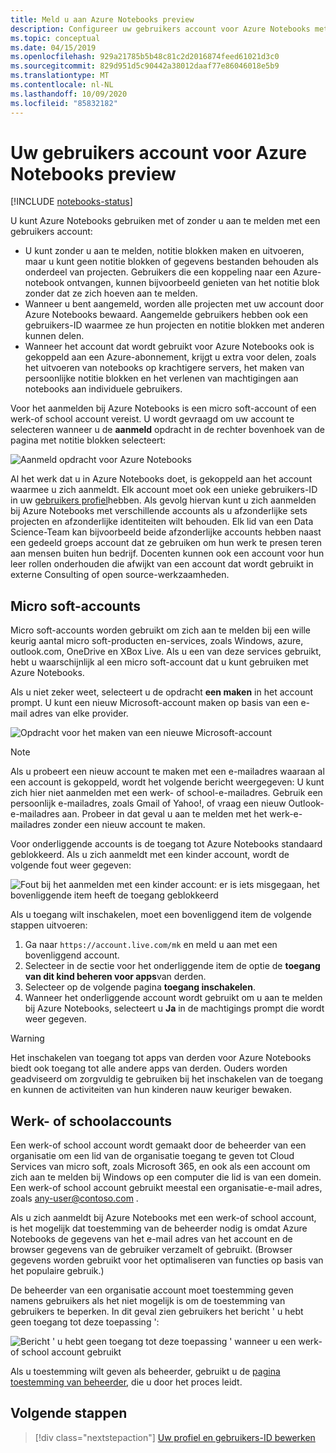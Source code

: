 ```yaml
---
title: Meld u aan Azure Notebooks preview
description: Configureer uw gebruikers account voor Azure Notebooks met behulp van een Microsoft-account of een werk-of school account.
ms.topic: conceptual
ms.date: 04/15/2019
ms.openlocfilehash: 929a21785b5b48c81c2d2016874feed61021d3c0
ms.sourcegitcommit: 829d951d5c90442a38012daaf77e86046018e5b9
ms.translationtype: MT
ms.contentlocale: nl-NL
ms.lasthandoff: 10/09/2020
ms.locfileid: "85832182"
---
```

# <a name="your-user-account-for-azure-notebooks-preview"></a>Uw gebruikers account voor Azure Notebooks preview

[!INCLUDE [notebooks-status](../../includes/notebooks-status.md)]

U kunt Azure Notebooks gebruiken met of zonder u aan te melden met een gebruikers account:

- U kunt zonder u aan te melden, notitie blokken maken en uitvoeren, maar u kunt geen notitie blokken of gegevens bestanden behouden als onderdeel van projecten. Gebruikers die een koppeling naar een Azure-notebook ontvangen, kunnen bijvoorbeeld genieten van het notitie blok zonder dat ze zich hoeven aan te melden.
- Wanneer u bent aangemeld, worden alle projecten met uw account door Azure Notebooks bewaard. Aangemelde gebruikers hebben ook een gebruikers-ID waarmee ze hun projecten en notitie blokken met anderen kunnen delen.
- Wanneer het account dat wordt gebruikt voor Azure Notebooks ook is gekoppeld aan een Azure-abonnement, krijgt u extra voor delen, zoals het uitvoeren van notebooks op krachtigere servers, het maken van persoonlijke notitie blokken en het verlenen van machtigingen aan notebooks aan individuele gebruikers.

Voor het aanmelden bij Azure Notebooks is een micro soft-account of een werk-of school account vereist. U wordt gevraagd om uw account te selecteren wanneer u de **aanmeld** opdracht in de rechter bovenhoek van de pagina met notitie blokken selecteert:

![Aanmeld opdracht voor Azure Notebooks](media/accounts/sign-in-command.png)

Al het werk dat u in Azure Notebooks doet, is gekoppeld aan het account waarmee u zich aanmeldt. Elk account moet ook een unieke gebruikers-ID in uw [gebruikers profiel](azure-notebooks-user-profile.md)hebben. Als gevolg hiervan kunt u zich aanmelden bij Azure Notebooks met verschillende accounts als u afzonderlijke sets projecten en afzonderlijke identiteiten wilt behouden. Elk lid van een Data Science-Team kan bijvoorbeeld beide afzonderlijke accounts hebben naast een gedeeld groeps account dat ze gebruiken om hun werk te presen teren aan mensen buiten hun bedrijf. Docenten kunnen ook een account voor hun leer rollen onderhouden die afwijkt van een account dat wordt gebruikt in externe Consulting of open source-werkzaamheden.

## <a name="microsoft-accounts"></a>Micro soft-accounts

Micro soft-accounts worden gebruikt om zich aan te melden bij een wille keurig aantal micro soft-producten en-services, zoals Windows, azure, outlook.com, OneDrive en XBox Live. Als u een van deze services gebruikt, hebt u waarschijnlijk al een micro soft-account dat u kunt gebruiken met Azure Notebooks.

Als u niet zeker weet, selecteert u de opdracht **een maken** in het account prompt. U kunt een nieuw Microsoft-account maken op basis van een e-mail adres van elke provider.

![Opdracht voor het maken van een nieuwe Microsoft-account](media/accounts/create-new-microsoft-account.png)

> [!Note]
> Als u probeert een nieuw account te maken met een e-mailadres waaraan al een account is gekoppeld, wordt het volgende bericht weergegeven: U kunt zich hier niet aanmelden met een werk- of school-e-mailadres. Gebruik een persoonlijk e-mailadres, zoals Gmail of Yahoo!, of vraag een nieuw Outlook-e-mailadres aan. Probeer in dat geval u aan te melden met het werk-e-mailadres zonder een nieuw account te maken.

Voor onderliggende accounts is de toegang tot Azure Notebooks standaard geblokkeerd. Als u zich aanmeldt met een kinder account, wordt de volgende fout weer gegeven:

![Fout bij het aanmelden met een kinder account: er is iets misgegaan, het bovenliggende item heeft de toegang geblokkeerd](media/accounts/child-account-error.png)

Als u toegang wilt inschakelen, moet een bovenliggend item de volgende stappen uitvoeren:

1. Ga naar `https://account.live.com/mk` en meld u aan met een bovenliggend account.
1. Selecteer in de sectie voor het onderliggende item de optie de **toegang van dit kind beheren voor apps**van derden.
1. Selecteer op de volgende pagina **toegang inschakelen**.
1. Wanneer het onderliggende account wordt gebruikt om u aan te melden bij Azure Notebooks, selecteert u **Ja** in de machtigings prompt die wordt weer gegeven.

> [!Warning]
> Het inschakelen van toegang tot apps van derden voor Azure Notebooks biedt ook toegang tot alle andere apps van derden. Ouders worden geadviseerd om zorgvuldig te gebruiken bij het inschakelen van de toegang en kunnen de activiteiten van hun kinderen nauw keuriger bewaken.

## <a name="work-or-school-accounts"></a>Werk- of schoolaccounts

Een werk-of school account wordt gemaakt door de beheerder van een organisatie om een lid van de organisatie toegang te geven tot Cloud Services van micro soft, zoals Microsoft 365, en ook als een account om zich aan te melden bij Windows op een computer die lid is van een domein. Een werk-of school account gebruikt meestal een organisatie-e-mail adres, zoals any-user@contoso.com .

Als u zich aanmeldt bij Azure Notebooks met een werk-of school account, is het mogelijk dat toestemming van de beheerder nodig is omdat Azure Notebooks de gegevens van het e-mail adres van het account en de browser gegevens van de gebruiker verzamelt of gebruikt. (Browser gegevens worden gebruikt voor het optimaliseren van functies op basis van het populaire gebruik.)

De beheerder van een organisatie account moet toestemming geven namens gebruikers als het niet mogelijk is om de toestemming van gebruikers te beperken. In dit geval zien gebruikers het bericht ' u hebt geen toegang tot deze toepassing ':

![Bericht ' u hebt geen toegang tot deze toepassing ' wanneer u een werk-of school account gebruikt](media/accounts/consent-permissions-denied.png)

Als u toestemming wilt geven als beheerder, gebruikt u de [pagina toestemming van beheerder](https://notebooks.azure.com/account/adminConsent), die u door het proces leidt.

## <a name="next-steps"></a>Volgende stappen  

> [!div class="nextstepaction"]
> [Uw profiel en gebruikers-ID bewerken](azure-notebooks-user-profile.md)
